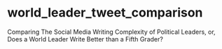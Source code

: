 # world_leader_tweet_comparison
Comparing The Social Media Writing Complexity of Political Leaders, or, Does a World Leader Write Better than a Fifth Grader?
